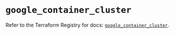 # `google_container_cluster`

Refer to the Terraform Registry for docs: [`google_container_cluster`](https://registry.terraform.io/providers/hashicorp/google-beta/6.18.0/docs/resources/google_container_cluster).
